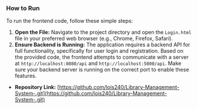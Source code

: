 ### How to Run

To run the frontend code, follow these simple steps:

1. **Open the File:** Navigate to the project directory and open the `Login.html` file in your preferred web browser (e.g., Chrome, Firefox, Safari).
2. **Ensure Backend is Running:** The application requires a backend API for full functionality, specifically for user login and registration. Based on the provided code, the frontend attempts to communicate with a server at `http://localhost:8080/api` and `http://localhost:5000/api`. Make sure your backend server is running on the correct port to enable these features.

* **Repository Link:** [https://github.com/lois240/Library-Management-System-.git](https://github.com/lois240/Library-Management-System-.git)
